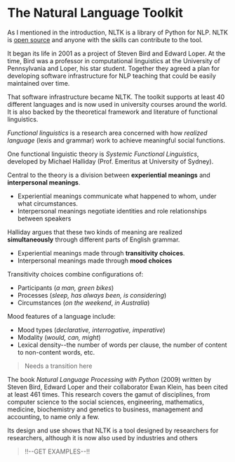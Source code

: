 # The Natural Language Toolkit

As I mentioned in the introduction, NLTK is a library of Python for NLP. NLTK is [open source](https://en.wikipedia.org/wiki/Open-source_software) and anyone with the skills can contribute to the tool. 

It began its life in 2001 as a project of Steven Bird and Edward Loper. At the time, Bird was a professor in computational linguistics at the University of Pennsylvania and Loper, his star student. Together they agreed a plan for developing software infrastructure for NLP teaching that could be easily maintained over time. 

That software infrastructure became NLTK. The toolkit supports at least 40 different languages and is now used in university courses around the world.  It is also backed by the theoretical framework and literature of functional linguistics.

*Functional linguistics* is a research area concerned with how *realized language* (lexis and grammar) work to achieve meaningful social functions.

One functional linguistic theory is *Systemic Functional Linguistics*, developed by Michael Halliday (Prof. Emeritus at University of Sydney).

Central to the theory is a division between **experiential meanings** and **interpersonal meanings**.

* Experiential meanings communicate what happened to whom, under what circumstances.
* Interpersonal meanings negotiate identities and role relationships between speakers 

Halliday argues that these two kinds of meaning are realized **simultaneously** through different parts of English grammar.

* Experiential meanings made through **transitivity choices**.
* Interpersonal meanings made through **mood choices**

Transitivity choices combine configurations of:

* Participants (*a man, green bikes*)
* Processes (*sleep, has always been, is considering*)
* Circumstances (*on the weekend*, *in Australia*)

Mood features of a language include:

* Mood types (*declarative, interrogative, imperative*)
* Modality (*would, can, might*)
* Lexical density--the number of words per clause, the number of content to non-content words, etc.

> Needs a transition here

The book *Natural Language Processing with Python* (2009) written by Steven Bird, Edward Loper and their collaborator Ewan Klein, has been cited at least 461 times. This research covers the gamut of disciplines, from computer science to the social sciences, engineering, mathematics, medicine, biochemistry and genetics to business, management and accounting, to name only a few. 

Its design and use shows that NLTK is a tool designed by researchers for researchers, although it is now also used by industries and others 

> !!--GET EXAMPLES--!! 




